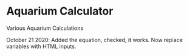 # Aquarium Calculator
Various Aquarium Calculations

October 21 2020: Added the equation, checked, it works. Now replace variables with HTML inputs. 


